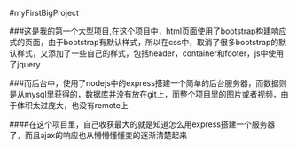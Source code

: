 #myFirstBigProject



###这是我的第一个大型项目,在这个项目中，html页面使用了bootstrap构建响应式的页面，由于bootstrap有默认样式，所以在css中，取消了很多bootstrap的默认样式，又添加了一些自己的样式，包括header，container和footer，js中使用了jquery

###而后台中，使用了nodejs中的express搭建一个简单的后台服务器，而数据则是从mysql里获得的，数据库并没有放在git上，而整个项目里的图片或者视频，由于体积太过庞大，也没有remote上
   
     
     
####在这个项目里，自己收获最大的就是知道怎么用express搭建一个服务器了，而且ajax的响应也从懵懵懂懂变的逐渐清楚起来
